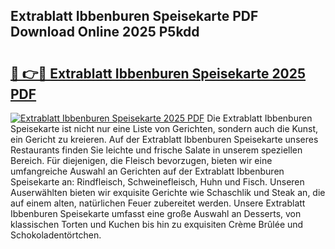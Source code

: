 ## Extrablatt Ibbenburen Speisekarte PDF Download Online 2025 P5kdd

# <h2><a href="http://gccpko.nevu.top/?p=Extrablatt+Ibbenburen+Speisekarte">🔗 👉🔴 Extrablatt Ibbenburen Speisekarte 2025 PDF</a></h2>

[![Extrablatt Ibbenburen Speisekarte 2025 PDF](https://i.imgur.com/dBaPXMq.png)](http://gccpko.nevu.top/?p=Extrablatt+Ibbenburen+Speisekarte)
Die Extrablatt Ibbenburen Speisekarte ist nicht nur eine Liste von Gerichten, sondern auch die Kunst, ein Gericht zu kreieren. Auf der Extrablatt Ibbenburen Speisekarte unseres Restaurants finden Sie leichte und frische Salate in unserem speziellen Bereich. Für diejenigen, die Fleisch bevorzugen, bieten wir eine umfangreiche Auswahl an Gerichten auf der Extrablatt Ibbenburen Speisekarte an: Rindfleisch, Schweinefleisch, Huhn und Fisch. Unseren Auserwählten bieten wir exquisite Gerichte wie Schaschlik und Steak an, die auf einem alten, natürlichen Feuer zubereitet werden. Unsere Extrablatt Ibbenburen Speisekarte umfasst eine große Auswahl an Desserts, von klassischen Torten und Kuchen bis hin zu exquisiten Crème Brûlée und Schokoladentörtchen.
